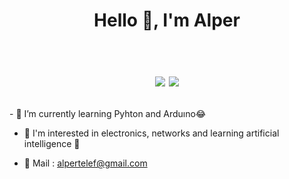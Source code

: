 <h1 align="center">Hello 👋, I'm Alper <br /><br /> 

[![](https://img.shields.io/badge/linkedin-%230077B5.svg?&style=for-the-badge&logo=linkedin&logoColor=white)](https://www.linkedin.com/in/alpertelef/)
[![](https://img.shields.io/badge/instagram-%23E4405F.svg?&style=for-the-badge&logo=instagram&logoColor=white)](https://www.instagram.com/alperrr_14/)

</h1>
- 🌱 I’m currently learning Pyhton and Arduıno😂

- 🚒 I'm interested in electronics, networks and learning artificial intelligence 🤖

- 📝 Mail :   alpertelef@gmail.com
